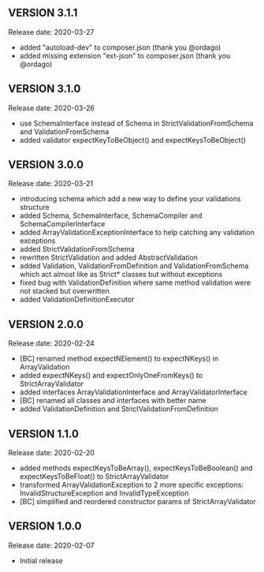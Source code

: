 VERSION 3.1.1
-------------
Release date: 2020-03-27

 - added "autoload-dev" to composer.json (thank you @ordago)
 - added missing extension "ext-json" to composer.json (thank you @ordago)

VERSION 3.1.0
-------------
Release date: 2020-03-26

 - use SchemaInterface instead of Schema in StrictValidationFromSchema and ValidationFromSchema
 - added validator expectKeyToBeObject() and expectKeysToBeObject()

VERSION 3.0.0
-------------
Release date: 2020-03-21

 - introducing schema which add a new way to define your validations structure
 - added Schema, SchemaInterface, SchemaCompiler and SchemaCompilerInterface
 - added ArrayValidationExceptionInterface to help catching any validation exceptions
 - added StrictValidationFromSchema
 - rewritten StrictValidation and added AbstractValidation
 - added Validation, ValidationFromDefinition and ValidationFromSchema
   which act almost like as Strict* classes but without exceptions
 - fixed bug with ValidationDefinition where same method validation were not stacked but overwritten
 - added ValidationDefinitionExecutor

VERSION 2.0.0
-------------
Release date: 2020-02-24

 - [BC] renamed method expectNElement() to expectNKeys() in ArrayValidation
 - added expectNKeys() and expectOnlyOneFromKeys() to StrictArrayValidator
 - added interfaces ArrayValidationInterface and ArrayValidatorInterface
 - [BC] renamed all classes and interfaces with better name
 - added ValidationDefinition and StrictValidationFromDefinition

VERSION 1.1.0
-------------
Release date: 2020-02-20

 - added methods expectKeysToBeArray(), expectKeysToBeBoolean() and expectKeysToBeFloat() to StrictArrayValidator
 - transformed ArrayValidationException to 2 more specific exceptions: InvalidStructureException and InvalidTypeException
 - [BC] simplified and reordered constructor params of StrictArrayValidator

VERSION 1.0.0
-------------
Release date: 2020-02-07

 - Initial release